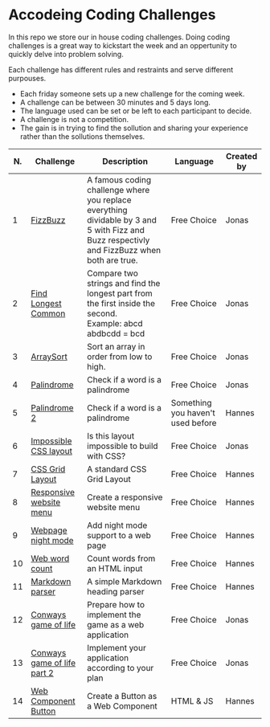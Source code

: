 # Accodeing Coding Challenges

In this repo we store our in house coding challenges. Doing coding challenges is a great way to kickstart the week and an oppertunity to quickly delve into problem solving.

Each challenge has different rules and restraints and serve different purpouses.

* Each friday someone sets up a new challenge for the coming week. 
* A challenge can be between 30 minutes and 5 days long.
* The language used can be set or be left to each participant to decide.
* A challenge is not a competition.
* The gain is in trying to find the sollution and sharing your experience rather than the sollutions themselves.

| N.  | Challenge  | Description  | Language | Created by |
-- | ------------ | -- | -- | --
| 1 | [FizzBuzz](https://github.com/accodeing/code-challenges/tree/master/01%20-%20FizzBuzz)  | A famous  coding challenge where you replace everything dividable by 3 and 5 with Fizz and Buzz respectivly and FizzBuzz when both are true.  |  Free Choice |  Jonas |
| 2 | [Find Longest Common](https://github.com/accodeing/code-challenges/tree/master/02%20-%20Find%20Longest%20Common)  | Compare two strings and find the longest part from the first inside the second.<br>Example: abcd abdbcdd = bcd  | Free Choice | Jonas  |
| 3 | [ArraySort](https://github.com/accodeing/code-challenges/tree/master/03%20-%20ArraySort) | Sort an array in order from low to high. | Free Choice  | Jonas  |
| 4 | [Palindrome](https://github.com/accodeing/code-challenges/tree/master/04%20-%20Palindrome) | Check if a word is a palindrome | Free Choice  | Jonas |
| 5 | [Palindrome 2](https://github.com/accodeing/code-challenges/tree/master/05%20-%20Palindrome%202) | Check if a word is a palindrome | Something you haven't used before  | Hannes  |
| 6 | [Impossible CSS layout](https://github.com/accodeing/code-challenges/tree/master/06%20-%20CSS%20columns) | Is this layout impossible to build with CSS? | Free Choice  | Jonas  |
| 7 | [CSS Grid Layout](https://github.com/accodeing/code-challenges/tree/master/07%20-%20CSS%20Layout) | A standard CSS Grid Layout | Free Choice  | Hannes  |
| 8 | [Responsive website menu](https://github.com/accodeing/code-challenges/tree/master/08%20-%20Responsive%20HTML%20menu) | Create a responsive website menu | Free Choice  | Hannes  |
| 9 | [Webpage night mode](https://github.com/accodeing/code-challenges/tree/master/09%20-%20Webpage%20night%20mode) | Add night mode support to a web page | Free Choice  | Hannes  |
| 10 | [Web word count](https://github.com/accodeing/code-challenges/tree/master/10%20-%20Web%20word%20count) | Count words from an HTML input | Free Choice | Hannes |
| 11 | [Markdown parser](https://github.com/accodeing/code-challenges/tree/master/11%20-%20Markdown%20parser) | A simple Markdown heading parser | Free Choice | Hannes |
| 12 | [Conways game of life](https://github.com/accodeing/code-challenges/tree/master/12%20-%20Conways%20game%20of%20life) | Prepare how to implement the game as a web application | Free Choice | Jonas |
| 13 | [Conways game of life part 2](https://github.com/accodeing/code-challenges/tree/master/13%20-%20Conways%20game%20of%20life%20part%202) | Implement your application according to your plan | Free Choice | Jonas |
| 14 | [Web Component Button](https://github.com/accodeing/code-challenges/tree/master/14%20-%20Web%20Component%20button) | Create a Button as a Web Component | HTML & JS | Hannes |
